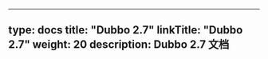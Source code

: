 
---
type: docs
title: "Dubbo 2.7"
linkTitle: "Dubbo 2.7"
weight: 20
description: Dubbo 2.7 文档
---


